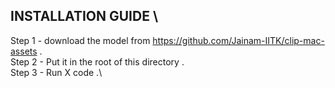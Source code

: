 ## INSTALLATION GUIDE \
Step 1 - download the model from https://github.com/Jainam-IITK/clip-mac-assets  .\
Step 2 - Put it in the root of this directory .\
Step 3 - Run X code .\